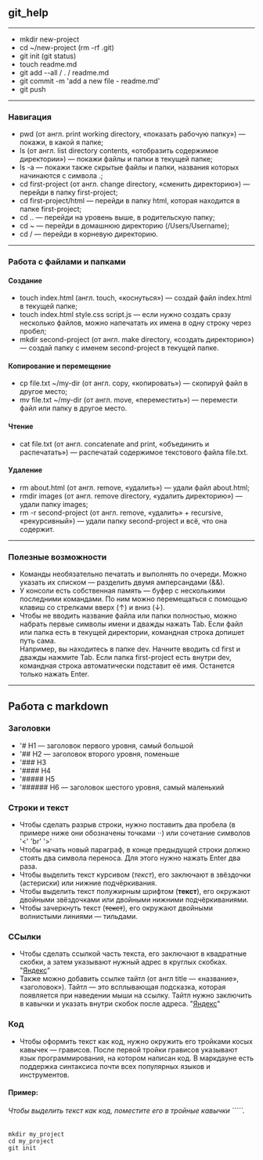 ## git_help
---
- mkdir new-project
- cd ~/new-project  (rm -rf .git)
- git init  (git status)
- touch readme.md
- git add --all / . / readme.md
- git commit -m 'add a new file - readme.md'
- git push
---
### Навигация
 * pwd (от англ. print working directory, «показать рабочую папку») — покажи, в какой я папке;
 *  ls (от англ. list directory contents, «отобразить содержимое директории») — покажи файлы и папки в текущей папке;
 *   ls -a — покажи также скрытые файлы и папки, названия которых начинаются с символа .;
 *   cd first-project (от англ. change directory, «сменить директорию») — перейди в папку first-project;
 *   cd first-project/html — перейди в папку html, которая находится в папке first-project;
 *   cd .. — перейди на уровень выше, в родительскую папку;
 *   cd ~ — перейди в домашнюю директорию (/Users/Username);
 *   cd / — перейди в корневую директорию.
---
### Работа с файлами и папками
#### Создание
- touch index.html (англ. touch, «коснуться») — создай файл index.html в текущей папке;
- touch index.html style.css script.js — если нужно создать сразу несколько файлов, можно напечатать их имена в одну строку через пробел;
- mkdir second-project (от англ. make directory, «создать директорию») — создай папку с именем second-project в текущей папке.
#### Копирование и перемещение
- cp file.txt ~/my-dir (от англ. copy, «копировать») — скопируй файл в другое место;
- mv file.txt ~/my-dir (от англ. move, «переместить») — перемести файл или папку в другое место.
#### Чтение
- cat file.txt (от англ. concatenate and print, «объединить и распечатать») — распечатай содержимое текстового файла file.txt.
#### Удаление
- rm about.html (от англ. remove, «удалить») — удали файл about.html;
- rmdir images (от англ. remove directory, «удалить директорию») — удали папку images;
- rm -r second-project (от англ. remove, «удалить» + recursive, «рекурсивный») — удали папку second-project и всё, что она содержит.
---
### Полезные возможности
- Команды необязательно печатать и выполнять по очереди. Можно указать их списком — разделить двумя амперсандами (&&).
- У консоли есть собственная память — буфер с несколькими последними командами. По ним можно перемещаться с помощью клавиш со стрелками вверх (↑) и вниз (↓).
- Чтобы не вводить название файла или папки полностью, можно набрать первые символы имени и дважды нажать Tab. Если файл или папка есть в текущей директории, командная строка допишет путь сама.  
Например, вы находитесь в папке dev. Начните вводить cd first и дважды нажмите Tab. Если папка first-project есть внутри dev, командная строка автоматически подставит её имя. Останется только нажать Enter.
---
## Работа с markdown  
### Заголовки
- '# H1 — заголовок первого уровня, самый большой
- '## H2 — заголовок второго уровня, поменьше
- '### H3
- '#### H4
- '##### H5
- '###### H6 — заголовок шестого уровня, самый маленький
### Строки и текст
- Чтобы сделать разрыв строки, нужно поставить два пробела (в примере ниже они обозначены точками ⋅⋅) или сочетание символов '<' 'br' '>'
- Чтобы начать новый параграф, в конце предыдущей строки должно стоять два символа переноса. Для этого нужно нажать Enter два раза.
- Чтобы выделить текст курсивом (*текст*), его заключают в звёздочки (астериски) или нижние подчёркивания.
- Чтобы выделить текст полужирным шрифтом (**текст**), его окружают двойными звёздочками или двойными нижними подчёркиваниями.
- Чтобы зачеркнуть текст (~~текст~~), его окружают двойными волнистыми линиями — тильдами.
### ССылки
- Чтобы сделать ссылкой часть текста, его заключают в квадратные скобки, а затем указывают нужный адрес в круглых скобках.  "[Яндекс](https://www.yandex.ru)"
- Также можно добавить ссылке тайтл (от англ title — «название», «заголовок»). Тайтл — это всплывающая подсказка, которая появляется при наведении мыши на ссылку. Тайтл нужно заключить в кавычки и указать внутри скобок после адреса. 
  "[Яндекс](https://www.yandex.ru "Я Yandex!")"
### Код
- Чтобы оформить текст как код, нужно окружить его тройками косых кавычек — грависов. После первой тройки грависов указывают язык программирования, на котором написан код. В маркдауне есть поддержка синтаксиса почти всех популярных языков и инструментов.
#### Пример:
###### Чтобы выделить текст как код, поместите его в тройные кавычки `````.  
```
mkdir my_project
cd my_project
git init
```
